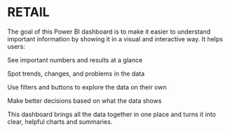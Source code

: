 # RETAIL
The goal of this Power BI dashboard is to make it easier to understand important information by showing it in a visual and interactive way. It helps users:

See important numbers and results at a glance

Spot trends, changes, and problems in the data

Use filters and buttons to explore the data on their own

Make better decisions based on what the data shows

This dashboard brings all the data together in one place and turns it into clear, helpful charts and summaries.
